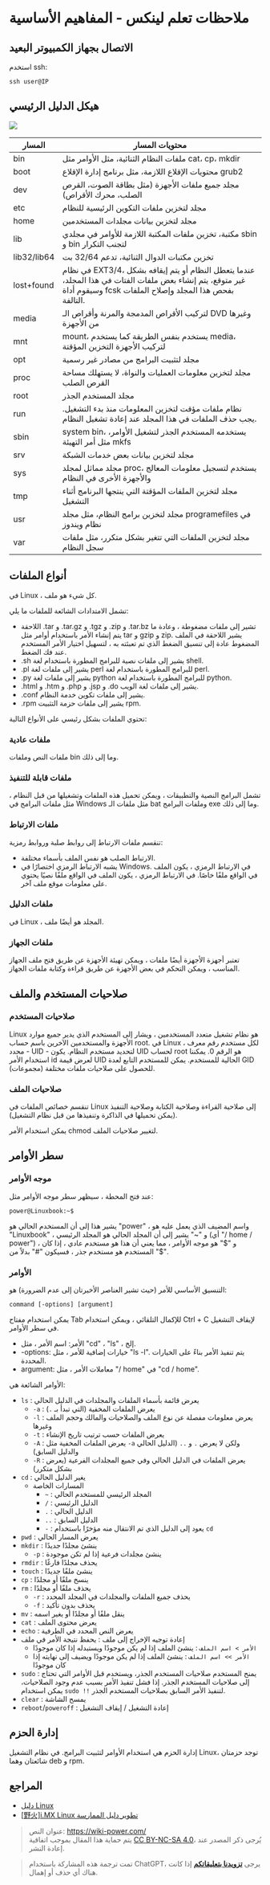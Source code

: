 # ملاحظات تعلم لينكس - المفاهيم الأساسية

## الاتصال بجهاز الكمبيوتر البعيد

استخدم ssh:

```shell
ssh user@IP
```

## هيكل الدليل الرئيسي

![](https://f004.backblazeb2.com/file/wiki-media/img/20211009094302.png)

| المسار       | محتويات المسار                                                                                                                         |
| ----------- | -------------------------------------------------------------------------------------------------------------------------------------- |
| bin         | ملفات النظام الثنائية، مثل الأوامر مثل cat، cp، mkdir                                                                                     |
| boot        | محتويات الإقلاع اللازمة، مثل برنامج إدارة الإقلاع grub2                                                                                       |
| dev         | مجلد جميع ملفات الأجهزة (مثل بطاقة الصوت، القرص الصلب، محرك الأقراص)                                                                                               |
| etc         | مجلد لتخزين ملفات التكوين الرئيسية للنظام                                                                                                       |
| home        | مجلد لتخزين بيانات مجلدات المستخدمين                                                                                                               |
| lib         | مكتبة، تخزين ملفات المكتبة اللازمة للأوامر في مجلدي sbin و bin لتجنب التكرار                                                                             |
| lib32/lib64 | تخزين مكتبات الدوال الثنائية، تدعم 32/64 بت                                                                                                        |
| lost+found  | في نظام EXT3/4، عندما يتعطل النظام أو يتم إيقافه بشكل غير متوقع، يتم إنشاء بعض ملفات الفتات في هذا المجلد، وسيقوم أداة fcsk بفحص هذا المجلد وإصلاح الملفات التالفة. |
| media       | لتركيب الأقراص المدمجة والمرنة وأقراص الـ DVD وغيرها من الأجهزة                                                                                                        |
| mnt         | mount، يستخدم بنفس الطريقة كما يستخدم media، لتركيب الأجهزة التخزين المؤقتة                                                                                         |
| opt         | مجلد لتثبيت البرامج من مصادر غير رسمية                                                                                                               |
| proc        | مجلد لتخزين معلومات العمليات والنواة، لا يستهلك مساحة القرص الصلب                                                                                               |
| root        | مجلد المستخدم الجذر                                                                                                                      |
| run         | نظام ملفات مؤقت لتخزين المعلومات منذ بدء التشغيل. يجب حذف الملفات في هذا المجلد عند إعادة تشغيل النظام.                                           |
| sbin        | system bin، يستخدمه المستخدم الجذر لتشغيل الأوامر، مثل أمر التهيئة mkfs                                                                                |
| srv         | مجلد لتخزين بيانات بعض خدمات الشبكة                                                                                                           |
| sys         | مجلد مماثل لمجلد proc، يستخدم لتسجيل معلومات المعالج والأجهزة الأخرى في النظام                                                                                        |
| tmp         | مجلد لتخزين الملفات المؤقتة التي ينتجها البرنامج أثناء التشغيل                                                                                                           |
| usr         | مجلد لتخزين برامج النظام، مثل مجلد programefiles في نظام ويندوز                                                                          |
| var         | مجلد لتخزين الملفات التي تتغير بشكل متكرر، مثل ملفات سجل النظام                                                                                               |

## أنواع الملفات

في Linux ، كل شيء هو ملف.

تشمل الامتدادات الشائعة للملفات ما يلي:

- اللاحقة .tar و .tar.gz و .tgz و .zip و .tar.bz تشير إلى ملفات مضغوطة ، وعادة ما يتم إنشاء الأمر باستخدام أوامر مثل tar و gzip و zip. يشير اللاحقة في الملف المضغوط عادة إلى تنسيق الضغط الذي تم تعبئته به ، لتسهيل اختيار الأمر المستخدم عند فك الضغط.
- .sh يشير إلى ملفات نصية للبرامج المطورة باستخدام لغة shell.
- .pl يشير إلى ملفات لغة perl للبرامج المطورة باستخدام لغة perl.
- .py يشير إلى ملفات لغة python للبرامج المطورة باستخدام لغة python.
- .html و .htm و .php و .jsp و .do يشير إلى ملفات لغة الويب.
- .conf يشير إلى ملفات تكوين خدمة النظام.
- .rpm يشير إلى ملفات حزمة التثبيت rpm.

تحتوي الملفات بشكل رئيسي على الأنواع التالية:

### ملفات عادية

ملفات النص وملفات bin وما إلى ذلك.

### ملفات قابلة للتنفيذ

تشمل البرامج النصية والتطبيقات ، ويمكن تحميل هذه الملفات وتشغيلها من قبل النظام ، مثل ملفات البرامج في Windows مثل ملفات الـ bat وملفات البرامج exe وما إلى ذلك.

### ملفات الارتباط

تنقسم ملفات الارتباط إلى روابط صلبة وروابط رمزية:

- الارتباط الصلب هو نفس الملف بأسماء مختلفة.
- يشبه الارتباط الرمزي اختصارًا في Windows. في الارتباط الرمزي ، يكون الملف في الواقع ملفًا خاصًا. في الارتباط الرمزي ، يكون الملف في الواقع ملفًا نصيًا يحتوي على معلومات موقع ملف آخر.

### ملفات الدليل

في Linux ، المجلد هو أيضًا ملف.

### ملفات الجهاز

تعتبر أجهزة الأجهزة أيضًا ملفات ، ويمكن تهيئة الأجهزة عن طريق فتح ملف الجهاز المناسب ، ويمكن التحكم في بعض الأجهزة عن طريق قراءة وكتابة ملفات الجهاز.

## صلاحيات المستخدم والملف

### صلاحيات المستخدم

Linux هو نظام تشغيل متعدد المستخدمين ، ويشار إلى المستخدم الذي يدير جميع موارد الأجهزة والمستخدمين الآخرين باسم حساب root. في Linux ، لكل مستخدم رقم معرف محدد - UID - لتحديد مستخدم النظام. يكون UID لحساب root هو الرقم 0. يمكننا استخدام الأمر id لعرض قيمة UID الحالية للمستخدم. يمكن للمستخدم التابع لعدة GID (مجموعات) للحصول على صلاحيات ملفات مختلفة.

### صلاحيات الملف

تنقسم خصائص الملفات في Linux إلى صلاحية القراءة وصلاحية الكتابة وصلاحية التنفيذ (يمكن تحميلها في الذاكرة وتنفيذها من قبل نظام التشغيل).

يمكن استخدام الأمر chmod لتغيير صلاحيات الملف.

## سطر الأوامر

### موجه الأوامر

عند فتح المحطة ، سيظهر سطر موجه الأوامر مثل:

```shell
power@Linuxbook:~$
```

يشير هذا إلى أن المستخدم الحالي هو "power" ، واسم المضيف الذي يعمل عليه هو "Linuxbook" ، و "~" يشير إلى أن المجلد الحالي هو المجلد الرئيسي (أي "/ home / power") ، و "$" هو موجه الأوامر ، مما يعني أن هذا هو مستخدم عادي ، إذا كان المستخدم هو مستخدم جذر ، فسيكون "#" بدلاً من "$".

### الأوامر

التنسيق الأساسي للأمر (حيث تشير العناصر الأخيرتان إلى عدم الضرورة) هو:

```shell
command [-options] [argument]
```

يمكن استخدام مفتاح Tab للإكمال التلقائي ، ويمكن استخدام Ctrl + C لإيقاف التشغيل في سطر الأوامر.

- الأمر: اسم الأمر ، مثل "cd" ، "ls" ، إلخ.
- -options: خيارات إضافية للأمر ، مثل "ls -l". يتم تنفيذ الأمر بناءً على الخيارات المحددة.
- argument: معاملات الأمر ، مثل "/ home" في "cd / home".

الأوامر الشائعة هي:

- `ls` : يعرض قائمة بأسماء الملفات والمجلدات في الدليل الحالي
  - `-a` : يعرض الملفات المخفية (التي تبدأ بـ `.`)
  - `-l` : يعرض معلومات مفصلة عن نوع الملف والصلاحيات والمالك وحجم الملف وغيرها
  - `-t` : يعرض الملفات حسب ترتيب تاريخ الإنشاء
  - `-A` : يعرض الملفات المخفية مثل `-a` ولكن لا يعرض `.` و `..` (الدليل الحالي والدليل السابق)
  - `-R` : يعرض الملفات في الدليل الحالي وفي جميع المجلدات الفرعية (يعرض بشكل متكرر)
- `cd` : يغير الدليل الحالي
  - المسارات الخاصة
    - `~` : المجلد الرئيسي للمستخدم الحالي
    - `/` : الدليل الرئيسي
    - `.` : الدليل الحالي
    - `..` : الدليل السابق
    - `-` : يعود إلى الدليل الذي تم الانتقال منه مؤخرًا باستخدام `cd`
- `pwd` : يعرض المسار الحالي
- `mkdir` : ينشئ مجلدًا جديدًا
  - `-p` : ينشئ مجلدات فرعية إذا لم تكن موجودة
- `rmdir` : يحذف مجلدًا فارغًا
- `touch` : ينشئ ملفًا جديدًا
- `cp` : ينسخ ملفًا أو مجلدًا
- `rm` : يحذف ملفًا أو مجلدًا
  - `-r` : يحذف جميع الملفات والمجلدات في المجلد المحدد
  - `-f` : يحذف بدون تأكيد
- `mv` : ينقل ملفًا أو مجلدًا أو يغير اسمه
- `cat` : يعرض محتوى الملف
- `echo` : يعرض النص المحدد في الطرفية
- إعادة توجيه الإخراج إلى ملف : يحفظ نتيجة الأمر في ملف
  - `الأمر > اسم الملف` : ينشئ الملف إذا لم يكن موجودًا ويستبدله إذا كان موجودًا
  - `الأمر >> اسم الملف` : ينشئ الملف إذا لم يكن موجودًا ويضيف إلى نهايته إذا كان موجودًا
- `sudo` : يمنح المستخدم صلاحيات المستخدم الجذر، ويستخدم قبل الأوامر التي تحتاج إلى صلاحيات المستخدم الجذر. إذا فشل تنفيذ الأمر بسبب عدم وجود الصلاحيات، يمكن استخدام `sudo !!` لتنفيذ الأمر السابق بصلاحيات المستخدم الجذر.
- `clear` : يمسح الشاشة
- `reboot`/`poweroff` : إعادة التشغيل / إيقاف التشغيل

## إدارة الحزم

إدارة الحزم هي استخدام الأوامر لتثبيت البرامج. في نظام التشغيل Linux، توجد حزمتان شائعتان وهما deb و rpm.

## المراجع

- [دليل Linux](https://www.runoob.com/linux/linux-tutorial.html)
- [[野火]i.MX Linux تطوير دليل الممارسة](https://doc.embedfire.com/linux/imx6/base/zh/latest/index.html)

> عنوان النص: <https://wiki-power.com/>  
> يتم حماية هذا المقال بموجب اتفاقية [CC BY-NC-SA 4.0](https://creativecommons.org/licenses/by/4.0/deed.zh)، يُرجى ذكر المصدر عند إعادة النشر.

> تمت ترجمة هذه المشاركة باستخدام ChatGPT، يرجى [**تزويدنا بتعليقاتكم**](https://github.com/linyuxuanlin/Wiki_MkDocs/issues/new) إذا كانت هناك أي حذف أو إهمال.